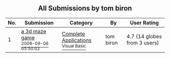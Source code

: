 ﻿<div align="center">

## All Submissions by tom biron

</div>

No.  | Submission | Category | By   | User Rating
---- | ---------- | -------- | ---- | -----------
1 | [a 3d maze game<br /><sup>2008-09-06 05:50:02</sup>](https://github.com/Planet-Source-Code/tom-biron-a-3d-maze-game__1-71053) | [Complete Applications<br /><sup>Visual Basic</sup>](../ByCategory/complete-applications__1-27.md) | tom biron | 4.7 (14 globes from 3 users)
